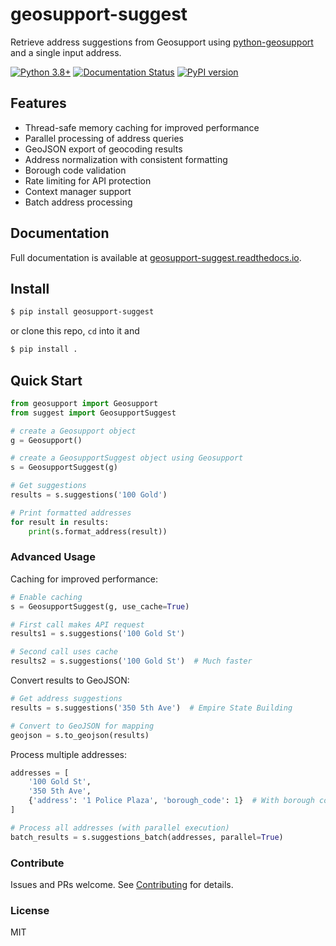 # geosupport-suggest
Retrieve address suggestions from Geosupport using [python-geosupport](https://github.com/ishiland/python-geosupport) and a single input address.

[![Python 3.8+](https://img.shields.io/badge/python-3.8+-blue.svg)](https://www.python.org/downloads/release/python-380/) [![Documentation Status](https://readthedocs.org/projects/geosupport-suggest/badge/?version=latest)](https://geosupport-suggest.readthedocs.io/en/latest/?badge=latest) [![PyPI version](https://img.shields.io/pypi/v/geosupport-suggest.svg)](https://pypi.python.org/pypi/geosupport-suggest/)

## Features

* Thread-safe memory caching for improved performance
* Parallel processing of address queries
* GeoJSON export of geocoding results 
* Address normalization with consistent formatting
* Borough code validation
* Rate limiting for API protection
* Context manager support
* Batch address processing

## Documentation

Full documentation is available at [geosupport-suggest.readthedocs.io](https://geosupport-suggest.readthedocs.io/).

## Install
```sh
$ pip install geosupport-suggest
```
or clone this repo, `cd` into it and
```sh
$ pip install .
```
## Quick Start

```python
from geosupport import Geosupport
from suggest import GeosupportSuggest

# create a Geosupport object
g = Geosupport()

# create a GeosupportSuggest object using Geosupport
s = GeosupportSuggest(g)

# Get suggestions
results = s.suggestions('100 Gold')

# Print formatted addresses
for result in results:
    print(s.format_address(result))
```

### Advanced Usage

Caching for improved performance:

```python
# Enable caching
s = GeosupportSuggest(g, use_cache=True)

# First call makes API request
results1 = s.suggestions('100 Gold St')

# Second call uses cache
results2 = s.suggestions('100 Gold St')  # Much faster
```

Convert results to GeoJSON:

```python
# Get address suggestions
results = s.suggestions('350 5th Ave')  # Empire State Building

# Convert to GeoJSON for mapping
geojson = s.to_geojson(results)
```

Process multiple addresses:

```python
addresses = [
    '100 Gold St',
    '350 5th Ave',
    {'address': '1 Police Plaza', 'borough_code': 1}  # With borough code
]

# Process all addresses (with parallel execution)
batch_results = s.suggestions_batch(addresses, parallel=True)
```

### Contribute
Issues and PRs welcome. See [Contributing](https://geosupport-suggest.readthedocs.io/en/latest/contributing.html) for details.

### License
MIT
